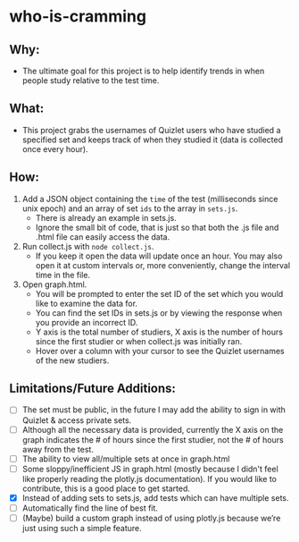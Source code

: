 # who-is-cramming

## Why:
- The ultimate goal for this project is to help identify trends in when people study relative to the test time.

## What:
- This project grabs the usernames of Quizlet users who have studied a specified set and keeps track of when they studied it (data is collected once every hour).

## How:
1. Add a JSON object containing the `time` of the test (milliseconds since unix epoch) and an array of set `ids` to the array in `sets.js`.
	- There is already an example in sets.js.
	- Ignore the small bit of code, that is just so that both the .js file and .html file can easily access the data.
2. Run collect.js with `node collect.js`.
	- If you keep it open the data will update once an hour. You may also open it at custom intervals or, more conveniently, change the interval time in the file.
3. Open graph.html.
	- You will be prompted to enter the set ID of the set which you would like to examine the data for.
	- You can find the set IDs in sets.js or by viewing the response when you provide an incorrect ID.
	- Y axis is the total number of studiers, X axis is the number of hours since the first studier or when collect.js was initially ran.
	- Hover over a column with your cursor to see the Quizlet usernames of the new studiers.

## Limitations/Future Additions:
- [ ] The set must be public, in the future I may add the ability to sign in with Quizlet & access private sets.
- [ ] Although all the necessary data is provided, currently the X axis on the graph indicates the # of hours since the first studier, not the # of hours away from the test.
- [ ] The ability to view all/multiple sets at once in graph.html
- [ ] Some sloppy/inefficient JS in graph.html (mostly because I didn't feel like properly reading the plotly.js documentation). If you would like to contribute, this is a good place to get started.
- [x] Instead of adding sets to sets.js, add tests which can have multiple sets.
- [ ] Automatically find the line of best fit.
- [ ] (Maybe) build a custom graph instead of using plotly.js because we’re just using such a simple feature.
